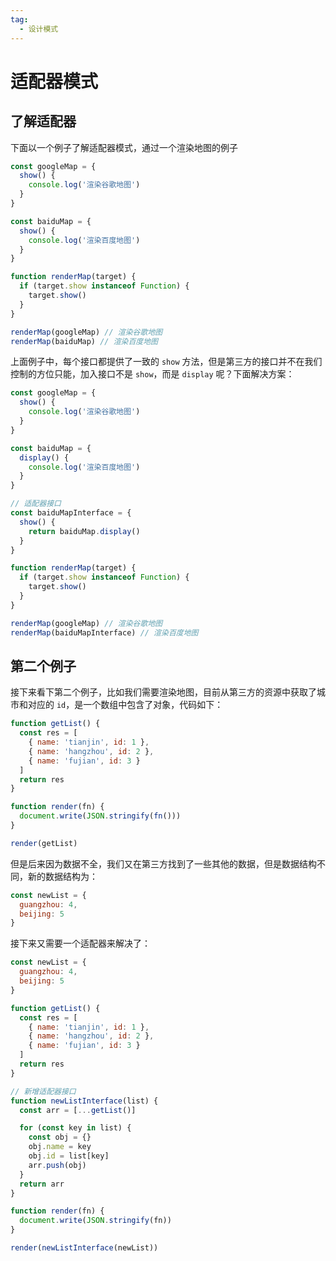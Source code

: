 ```yaml
---
tag:
  - 设计模式
---
```


# 适配器模式

## 了解适配器

下面以一个例子了解适配器模式，通过一个渲染地图的例子

```js
const googleMap = {
  show() {
    console.log('渲染谷歌地图')
  }
}

const baiduMap = {
  show() {
    console.log('渲染百度地图')
  }
}

function renderMap(target) {
  if (target.show instanceof Function) {
    target.show()
  }
}

renderMap(googleMap) // 渲染谷歌地图
renderMap(baiduMap) // 渲染百度地图
```

上面例子中，每个接口都提供了一致的 `show` 方法，但是第三方的接口并不在我们控制的方位只能，加入接口不是 `show`，而是 `display` 呢？下面解决方案：

```js
const googleMap = {
  show() {
    console.log('渲染谷歌地图')
  }
}

const baiduMap = {
  display() {
    console.log('渲染百度地图')
  }
}

// 适配器接口
const baiduMapInterface = {
  show() {
    return baiduMap.display()
  }
}

function renderMap(target) {
  if (target.show instanceof Function) {
    target.show()
  }
}

renderMap(googleMap) // 渲染谷歌地图
renderMap(baiduMapInterface) // 渲染百度地图
```

## 第二个例子

接下来看下第二个例子，比如我们需要渲染地图，目前从第三方的资源中获取了城市和对应的 `id`，是一个数组中包含了对象，代码如下：

```js
function getList() {
  const res = [
    { name: 'tianjin', id: 1 },
    { name: 'hangzhou', id: 2 },
    { name: 'fujian', id: 3 }
  ]
  return res
}

function render(fn) {
  document.write(JSON.stringify(fn()))
}

render(getList)
```

但是后来因为数据不全，我们又在第三方找到了一些其他的数据，但是数据结构不同，新的数据结构为：

```js
const newList = {
  guangzhou: 4,
  beijing: 5
}
```

接下来又需要一个适配器来解决了：

```js
const newList = {
  guangzhou: 4,
  beijing: 5
}

function getList() {
  const res = [
    { name: 'tianjin', id: 1 },
    { name: 'hangzhou', id: 2 },
    { name: 'fujian', id: 3 }
  ]
  return res
}

// 新增适配器接口
function newListInterface(list) {
  const arr = [...getList()]

  for (const key in list) {
    const obj = {}
    obj.name = key
    obj.id = list[key]
    arr.push(obj)
  }
  return arr
}

function render(fn) {
  document.write(JSON.stringify(fn))
}

render(newListInterface(newList))
```
